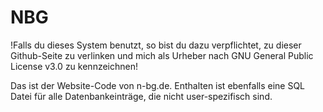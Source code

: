 # NBG

!Falls du dieses System benutzt, so bist du dazu verpflichtet, zu dieser Github-Seite zu verlinken und mich als Urheber nach GNU General Public License v3.0 zu kennzeichnen!

Das ist der Website-Code von n-bg.de. Enthalten ist ebenfalls eine SQL Datei für alle Datenbankeinträge, die nicht user-spezifisch sind.
